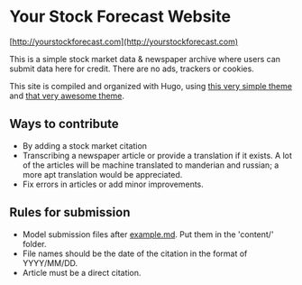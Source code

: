 # Your Stock Forecast Website

[http://yourstockforecast.com](http://yourstockforecast.com)

This is a simple stock market data & newspaper archive where users can submit data here for credit.
There are no ads, trackers or cookies.

This site is compiled and organized with Hugo, using [this very simple theme](https://github.com/lukesmithxyz/lugo) and [that very awesome theme](https://github.com/alex-shpak/hugo-book).

## Ways to contribute

- By adding a stock market citation
- Transcribing a newspaper article or provide a translation if it exists. A lot of the articles will be machine translated to manderian and russian; a more apt translation would be appreciated.
- Fix errors in articles or add minor improvements.

## Rules for submission

- Model submission files after [example.md](example.md). Put them in the 'content/' folder.
- File names should be the date of the citation in the format of YYYY/MM/DD.
- Article must be a direct citation.